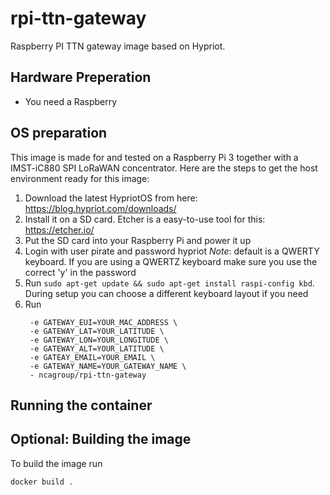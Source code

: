 # rpi-ttn-gateway
Raspberry PI TTN gateway image based on Hypriot.

## Hardware Preperation
* You need a Raspberry

## OS preparation
This image is made for and tested on a Raspberry Pi 3 together with a IMST-iC880 SPI LoRaWAN concentrator. Here are the steps to get the host environment ready for this image:
1. Download the latest HypriotOS from here: https://blog.hypriot.com/downloads/
2. Install it on a SD card. Etcher is a easy-to-use tool for this: https://etcher.io/
3. Put the SD card into your Raspberry Pi and power it up
4. Login with user pirate and password hypriot *Note*: default is a QWERTY keyboard. If you are using a QWERTZ keyboard make sure you use the correct 'y' in the password
5. Run `sudo apt-get update && sudo apt-get install raspi-config kbd`. During setup you can choose a different keyboard layout if you need
6. Run 
   ```docker run -it --privileged --net=host --restart=alway \
    -e GATEWAY_EUI=YOUR_MAC_ADDRESS \
    -e GATEWAY_LAT=YOUR_LATITUDE \
    -e GATEWAY_LON=YOUR_LONGITUDE \
    -e GATEWAY_ALT=YOUR_LATITUDE \
    -e GATEAY_EMAIL=YOUR_EMAIL \
    -e GATEWAY_NAME=YOUR_GATEWAY_NAME \
    - ncagroup/rpi-ttn-gateway
    ```
    

## Running the container



## Optional: Building the image
To build the image run
```bash
docker build . 
